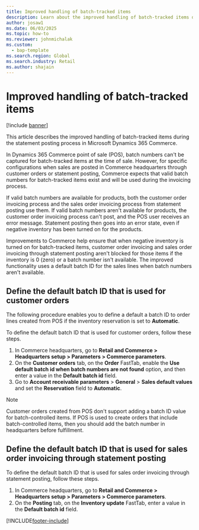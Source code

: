 ```yaml
---
title: Improved handling of batch-tracked items
description: Learn about the improved handling of batch-tracked items during the statement posting process in Microsoft Dynamics 365 Commerce.
author: josaw1
ms.date: 06/03/2025
ms.topic: how-to
ms.reviewer: johnmichalak
ms.custom: 
  - bap-template
ms.search.region: Global
ms.search.industry: Retail
ms.author: shajain
---
```

# Improved handling of batch-tracked items

[!include [banner](includes/banner.md)]

This article describes the improved handling of batch-tracked items during the statement posting process in Microsoft Dynamics 365 Commerce.

In Dynamics 365 Commerce point of sale (POS), batch numbers can't be captured for batch-tracked items at the time of sale. However, for specific configurations when sales are posted in Commerce headquarters through customer orders or statement posting, Commerce expects that valid batch numbers for batch-tracked items exist and will be used during the invoicing process.

If valid batch numbers are available for products, both the customer order invoicing process and the sales order invoicing process from statement posting use them. If valid batch numbers aren't available for products, the customer order invoicing process can't post, and the POS user receives an error message. Statement posting then goes into an error state, even if negative inventory has been turned on for the products.

Improvements to Commerce help ensure that when negative inventory is turned on for batch-tracked items, customer order invoicing and sales order invoicing through statement posting aren't blocked for those items if the inventory is 0 (zero) or a batch number isn't available. The improved functionality uses a default batch ID for the sales lines when batch numbers aren't available.

## Define the default batch ID that is used for customer orders

The following procedure enables you to define a default a batch ID to order lines created from POS if the inventory reservation is set to **Automatic**.

To define the default batch ID that is used for customer orders, follow these steps.

1. In Commerce headquarters, go to **Retail and Commerce \> Headquarters setup \> Parameters \> Commerce parameters**.
1. On the **Customer orders** tab, on the **Order** FastTab, enable the **Use default batch id when batch numbers are not found** option, and then enter a value in the **Default batch id** field.
1. Go to **Account receivable parameters** \> **General** \> **Sales default values** and set the **Reservation** field to **Automatic**.

> [!NOTE]
> Customer orders created from POS don't support adding a batch ID value for batch-controlled items. If POS is used to create orders that include batch-controlled items, then you should add the batch number in headquarters before fulfillment. 
  
## Define the default batch ID that is used for sales order invoicing through statement posting

To define the default batch ID that is used for sales order invoicing through statement posting, follow these steps.

1. In Commerce headquarters, go to **Retail and Commerce \> Headquarters setup \> Parameters \> Commerce parameters**.
1. On the **Posting** tab, on the **Inventory update** FastTab, enter a value in the **Default batch id** field.



[!INCLUDE[footer-include](../includes/footer-banner.md)]

